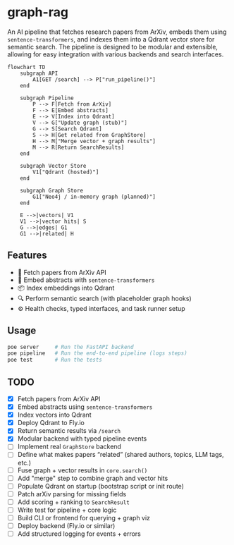 # graph-rag

An AI pipeline that fetches research papers from ArXiv, embeds them using `sentence-transformers`, and indexes them into a Qdrant vector store for semantic search. The pipeline is designed to be modular and extensible, allowing for easy integration with various backends and search interfaces.

```mermaid
flowchart TD
    subgraph API
        A1[GET /search] --> P["run_pipeline()"]
    end

    subgraph Pipeline
        P --> F[Fetch from ArXiv]
        F --> E[Embed abstracts]
        E --> V[Index into Qdrant]
        V --> G["Update graph (stub)"]
        G --> S[Search Qdrant]
        S --> H[Get related from GraphStore]
        H --> M["Merge vector + graph results"]
        M --> R[Return SearchResults]
    end

    subgraph Vector Store
        V1["Qdrant (hosted)"]
    end

    subgraph Graph Store
        G1["Neo4j / in-memory graph (planned)"]
    end

    E -->|vectors| V1
    V1 -->|vector hits| S
    G -->|edges| G1
    G1 -->|related| H
```

## Features

- 📄 Fetch papers from ArXiv API
- 🧠 Embed abstracts with `sentence-transformers`
- 📦 Index embeddings into Qdrant
- 🔍 Perform semantic search (with placeholder graph hooks)
- ⚙️ Health checks, typed interfaces, and task runner setup

## Usage

```bash
poe server     # Run the FastAPI backend
poe pipeline   # Run the end-to-end pipeline (logs steps)
poe test       # Run the tests
```

## TODO

- [x] Fetch papers from ArXiv API  
- [x] Embed abstracts using `sentence-transformers`  
- [x] Index vectors into Qdrant  
- [x] Deploy Qdrant to Fly.io  
- [x] Return semantic results via `/search`  
- [x] Modular backend with typed pipeline events  
- [ ] Implement real `GraphStore` backend  
- [ ] Define what makes papers “related” (shared authors, topics, LLM tags, etc.)  
- [ ] Fuse graph + vector results in `core.search()`  
- [ ] Add "merge" step to combine graph and vector hits  
- [ ] Populate Qdrant on startup (bootstrap script or init route)  
- [ ] Patch arXiv parsing for missing fields  
- [ ] Add scoring + ranking to `SearchResult`  
- [ ] Write test for pipeline + core logic  
- [ ] Build CLI or frontend for querying + graph viz  
- [ ] Deploy backend (Fly.io or similar)  
- [ ] Add structured logging for events + errors  
